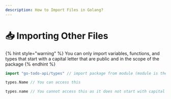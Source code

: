 ```yaml
---
description: How to Import Files in Golang?
---
```


# 📥 Importing Other Files

{% hint style="warning" %}
You can only import variables, functions, and types that start with a capital letter that are public and in the scope of the package
{% endhint %}

```go
import "go-todo-api/types" // import package from module (module is the name in in go.mod)

types.Name // You can access this

types.name // You cannot access this as it does not start with capital letter
```

